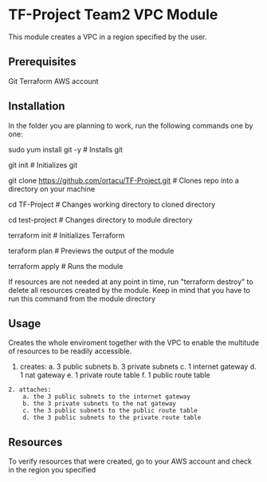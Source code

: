 # TF-Project Team2 VPC Module

This module creates a VPC in a region specified by the user.


## Prerequisites

   Git
   Terraform
   AWS account


## Installation

In the folder you are planning to work, run the following commands one by one:

sudo yum install git -y      # Installs git

git init                     # Initializes git

git clone https://github.com/ortacu/TF-Project.git        # Clones repo into a directory on your machine
 
cd TF-Project           # Changes working directory to cloned directory

cd test-project         # Changes directory to module directory 

terraform init          # Initializes Terraform  
 
teraform plan           # Previews the output of the module

terraform apply         # Runs the module 


If resources are not needed at any point in time, run "terraform destroy" to delete all resources created by the module. Keep in mind that you have to run this command from the module directory


## Usage

Creates the whole enviroment together with the VPC to enable the multitude of resources to be readily accessible. 

   1. creates:
        a. 3 public subnets 
        b. 3 private subnets
        c. 1 internet gateway
        d. 1 nat gateway
        e. 1 private route table 
        f. 1 public route table

    2. attaches:
        a. the 3 public subnets to the internet gateway
        b. the 3 private subnets to the nat gateway    
        c. the 3 public subnets to the public route table
        d. the 3 public subnets to the private route table


## Resources

To verify resources that were created, go to your AWS account and check in the region you specified